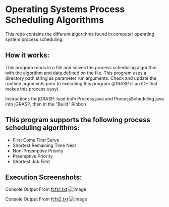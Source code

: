 # Operating Systems Process Scheduling Algorithms
This repo contains the different algorithms found in computer operating system process scheduling.

## How it works:
This program reads in a file and solves the process scheduling algorithm with the algorithm and data defined on the file. 
This program uses a directory path string as parameter run arguments. Check and update the runtime arguments prior to executing this program (jGRASP is an IDE that makes this process easy).

Instructions for jGRASP:
load both Process.java and ProcessScheduling.java into jGRASP, then in the "Build" Ribbon 

## This program supports the following process scheduling algorithms:
 * First Come First Serve
 * Shortest Remaining Time Next
 * Non-Preemptive Priority
 * Preemptive Priority
 * Shortest Job First


## Execution Screenshots:

Console Output From [fcfs1.txt](https://github.com/Austin-Daigle/Process-Scheduling-Algorithms/blob/main/example%20data/fcfs1.txt)
![image](https://user-images.githubusercontent.com/100094056/193623007-d0dbf79f-2501-4002-8bcf-90660915fc78.png)

Console Output From [fcfs2.txt](https://github.com/Austin-Daigle/Process-Scheduling-Algorithms/blob/main/example%20data/fcfs2.txt)
![image](https://user-images.githubusercontent.com/100094056/193624142-7427e020-b4d3-432a-80d4-8d113f6245b4.png)
